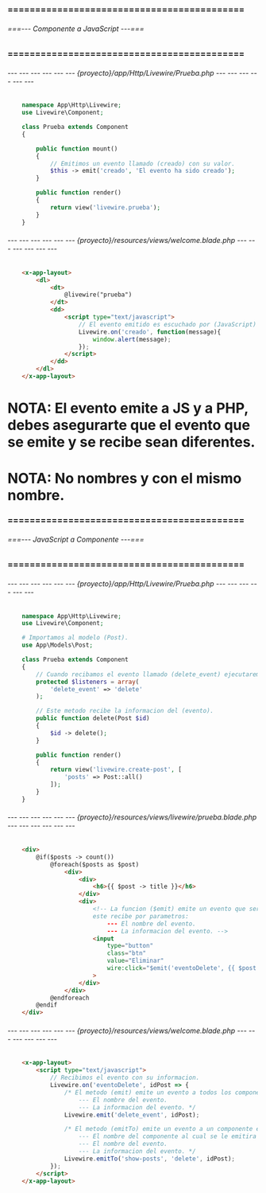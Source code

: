 ### =========================================== ###
###### ===--- Componente a JavaScript ---=== ######
### =========================================== ###

###### --- --- --- --- --- --- {proyecto}/app/Http/Livewire/Prueba.php --- --- --- --- --- --- ######

```php
	namespace App\Http\Livewire;
	use Livewire\Component;

	class Prueba extends Component
	{

		public function mount()
		{
			// Emitimos un evento llamado (creado) con su valor.
			$this -> emit('creado', 'El evento ha sido creado');
		}

	    public function render()
	    {
	        return view('livewire.prueba');
	    }
	}
```

###### --- --- --- --- --- --- {proyecto}/resources/views/welcome.blade.php --- --- --- --- --- --- ######

```html
	<x-app-layout>
		<dl>
			<dt>
				@livewire("prueba")
			</dt>
			<dd>
				<script type="text/javascript">
					// El evento emitido es escuchado por (JavaScript) y recibe el valor del evento.
					Livewire.on('creado', function(message){
						window.alert(message);
					});
				</script>
			</dd>
		</dl>
	</x-app-layout>
```

# NOTA: El evento [](emit) emite a JS y a PHP, debes asegurarte que el evento que se emite y se recibe sean diferentes.
# NOTA: No nombres [](emit) y [](on) con el mismo nombre.

### =========================================== ###
###### ===--- JavaScript a Componente ---=== ######
### =========================================== ###

###### --- --- --- --- --- --- {proyecto}/app/Http/Livewire/Prueba.php --- --- --- --- --- --- ######

```php
	namespace App\Http\Livewire;
	use Livewire\Component;

	# Importamos al modelo (Post).
	use App\Models\Post;

	class Prueba extends Component
	{
		// Cuando recibamos el evento llamado (delete_event) ejecutaremos el metodo (delete).
		protected $listeners = array(
			'delete_event' => 'delete'
		);

		// Este metodo recibe la informacion del (evento).
		public function delete(Post $id)
		{
			$id -> delete();
		}

	    public function render()
	    {
	        return view('livewire.create-post', [
	        	'posts' => Post::all()
	        ]);
	    }
	}
```

###### --- --- --- --- --- --- {proyecto}/resources/views/livewire/prueba.blade.php --- --- --- --- --- --- ######

```html
	<div>
		@if($posts -> count())
			@foreach($posts as $post)
				<div>
					<div>
						<h6>{{ $post -> title }}</h6>
					</div>
					<div>
						<!-- La funcion ($emit) emite un evento que sera escuchado por (Livewire), 
						este recibe por parametros: 
							--- El nombre del evento.
							--- La informacion del evento. -->
						<input 
							type="button" 
							class="btn" 
							value="Eliminar" 
							wire:click="$emit('eventoDelete', {{ $post -> id }})"
						>
					</div>
				</div>
			@endforeach
		@endif
	</div>
```

###### --- --- --- --- --- --- {proyecto}/resources/views/welcome.blade.php --- --- --- --- --- --- ######

```html
	<x-app-layout>
		<script type="text/javascript">
			// Recibimos el evento con su informacion.
			Livewire.on('eventoDelete', idPost => {
				/* El metodo (emit) emite un evento a todos los componentes, recibe dos parametros: 
					--- El nombre del evento.
					--- La informacion del evento. */
				Livewire.emit('delete_event', idPost);

				/* El metodo (emitTo) emite un evento a un componente especifico, recibe tres parametros: 
					--- El nombre del componente al cual se le emitira el evento.
					--- El nombre del evento.
					--- La informacion del evento. */
				Livewire.emitTo('show-posts', 'delete', idPost);
			});
		</script>
	</x-app-layout>
```